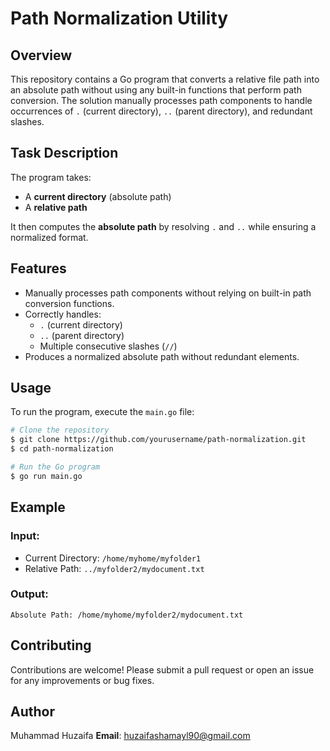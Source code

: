 # Path Normalization Utility

## Overview
This repository contains a Go program that converts a relative file path into an absolute path without using any built-in functions that perform path conversion. The solution manually processes path components to handle occurrences of `.` (current directory), `..` (parent directory), and redundant slashes.

## Task Description
The program takes:
- A **current directory** (absolute path)
- A **relative path**

It then computes the **absolute path** by resolving `.` and `..` while ensuring a normalized format.

## Features
- Manually processes path components without relying on built-in path conversion functions.
- Correctly handles:
  - `.` (current directory)
  - `..` (parent directory)
  - Multiple consecutive slashes (`//`)
- Produces a normalized absolute path without redundant elements.

## Usage
To run the program, execute the `main.go` file:

```sh
# Clone the repository
$ git clone https://github.com/yourusername/path-normalization.git
$ cd path-normalization

# Run the Go program
$ go run main.go
```

## Example
### Input:
- Current Directory: `/home/myhome/myfolder1`
- Relative Path: `../myfolder2/mydocument.txt`

### Output:
```
Absolute Path: /home/myhome/myfolder2/mydocument.txt
```

## Contributing
Contributions are welcome! Please submit a pull request or open an issue for any improvements or bug fixes.

## Author
Muhammad Huzaifa
**Email**: huzaifashamayl90@gmail.com

